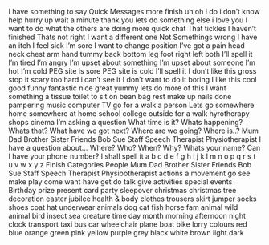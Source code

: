 I have something to say
	Quick Messages
		more
		finish
		uh oh
		i do
		i don’t know
		help
		hurry up
		wait a minute
		thank you
		lets do something else
		i love you
		I want to do what the others are doing
		more quick chat
			That tickles
			I haven’t finished
			Thats not right
			I want a different one
			Not
	Somethings wrong
		I have an itch
		I feel sick
		I’m sore
		I want to change position
		I’ve got a pain
			head
			neck
			chest
			arm
			hand
			tummy
			back
			bottom
			leg
			foot
			right
			left
			both
			I’ll spell it
		I’m tired
		I’m angry
		I’m upset about something
		I’m upset about someone
		I’m hot
		I’m cold
		PEG site is sore
		PEG site is cold
		I’ll spell it
	I don’t like this
		gross
		stop it
		scary
		too hard
		i can’t see it
		I don’t want to do it
		boring
	I like this
		cool
		good
		funny
		fantastic
		nice
		great
		yummy
		lets do more of this
	I want something
		a tissue
		toilet
		to sit on bean bag
		rest
		make up
		nails done
		pampering
		music
		computer
		TV
		go for a walk
		a person
	Lets go somewhere
		home
		somewhere at home
		school
		college
		outside
		for a walk
		hyrotherapy
		shops
		cinema
	I’m asking a question
		What time is it?
		Whats happening?
		Whats that?
		What have we got next?
		Where are we going?
		Where is..?
			Mum
			Dad
			Brother
			Sister
			Friends
				Bob
				Sue
			Staff
				Speech Therapist
				Physiotherapist
		I have a question about…
		Where?
		Who?
		When?
		Why?
		Whats your name?
		Can I have your phone number?
	I shall spell it<meta data-spell-branch>
		a
		b
		c
		d
		e
		f
		g
		h
		i
		j
		k
		l
		m
		n
		o
		p
		q
		r
		s
		t
		u
		v
		w
		x
		y
		z
		Finish<meta data-spell-finish>
Categories
	People
		Mum
		Dad
		Brother
		Sister
		Friends
			Bob
			Sue
		Staff
			Speech Therapist
			Physipotherapist
	actions
		a movement
		go
		see
		make
		play
		come
		want
		have
		get
		do
		talk
		give
	activities
	special events
		Birthday
		prize
		present
		card
		party
		sleepover
		christmas
		christmas tree
		decoration
		easter
		jubilee
	health & body
	clothes
		trousers
		skirt
		jumper
		socks
		shoes
		coat
		hat
		underwear
	animals
		dog
		cat
		fish
		horse
		fam animal
		wild animal
		bird
		insect
		sea creature
	time
		day
		month
		morning
		afternoon
		night
		clock
	transport
		taxi
		bus
		car
		wheelchair
		plane
		boat
		bike
		lorry
	colours
		red
		blue
		orange
		green
		pink
		yellow
		purple
		grey
		black
		white
		brown
		light
		dark